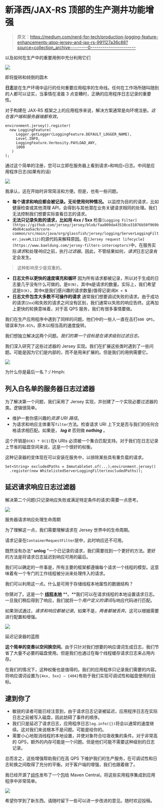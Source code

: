 # 新泽西/JAX-RS 顶部的生产测井功能增强

> 原文：<https://medium.com/nerd-for-tech/production-logging-feature-enhancements-atop-jersey-and-jax-rs-991127a36c88?source=collection_archive---------0----------------------->

以及如何在生产中的重要用例中充分利用它们

![](img/a6991ac065987ced78e8aaabc5ef04cc.png)

即将旋转和倾倒的圆木

**日志**是在生产环境中运行的任何重要应用程序的生命线。任何在工作场所随叫随到的人都可以证实，当事情在凌晨 3 点变糟时，正确的应用程序日志记录的重要性。

对于构建在 JAX-RS 框架之上的应用程序来说，解决方案通常是向环境注册。*这在客户端和服务器端都有效。*

```
environment.jersey().register(
  new LoggingFeature(
     Logger.getLogger(LoggingFeature.DEFAULT_LOGGER_NAME),
     Level.INFO,
     LoggingFeature.Verbosity.PAYLOAD_ANY, 
     1000
   )
);
```

通过这个简单的注册，您可以立即在服务器上看到请求`>`和响应`<`日志。中间是应用程序日志(如果有的话)

![](img/4b4ff44f1748c7b28de44d9f973d53e9.png)

我承认，这在开始时非常简洁和方便。但是，也有一些问题。

*   **每个请求和响应都会被记录。无论使用何种情况。**
    以监控为目的的请求，比如健康检查或其他清理 API，会得到与其他潜在业务关键请求相同的处理。我们无法控制我们想要实际查看日志的请求。
*   **无法只记录失败的请求，比如用 4xx / 5xx**
    检查`[Logging Filter](https://github.com/jersey/jersey/blob/faa809da43538ce31076b50f969b4bd64caa5ac9/core-common/src/main/java/org/glassfish/jersey/logging/ServerLoggingFilter.java#L112)`的源代码来解释原因。在`[Jersey request lifecycle](https://www.baeldung.com/jersey-filters-interceptors)`中，在服务实际*请求*和处理*响应*之前，执行*过滤器*。因此，不管结果如何，*请求*日志记录肯定会发生。

> 这种影响至少是双重的。

*   **日志文件以更快的速度填充和循环**
    因为所有请求都被记录，所以对于生成的日志量几乎没有什么可做的。是`O(N)`，其中`N`是请求的数量。实际上，我们希望这是`O(K)`，其中`K`是我们感兴趣的请求数量(值得记录)和`K < N`
*   **日志文件包含大多数不可操作的请求**
    通常我们想要调试失败的请求。由于成功的请求(`2xx`)和失败的请求之间没有区别，我们通常以失败的响应告终。这再加上更快的轮换意味着，对于高 QPS 服务，我们有很多事情要做。

我们在生产应用程序中遇到了同样的问题。他们中的一些人一直在击打`600 QPS`，错误率为`0.01%`，原木以相当高的速度旋转。

我们想独立解决这两个问题。*我们的第一个目标是在请求级别过滤日志。*

我们深入研究了这些过滤器的 Jersey 实现。我们在扩展这些类时遇到了一些问题。可能是因为它们是内部的，而不是用来扩展的。但是我们的用例需要它。

![](img/61431075f1f053b2b743a9b7482e7df8.png)

为什么你是最后一名？:/ Hmph:

## **列入白名单的服务器日志过滤器**

为了解决第一个问题，我们采用了 Jersey 实现，并创建了一个实现必要过滤器的类。逻辑很简单。

*   维护一套你感兴趣的*资源 URI 路径*。
*   为请求和响应主体重写`filter`方法。检查请求 URI 上下文是否与我们的任何合格请求相匹配。如果是， ***log it*** 否则做 ***nothing*** 。

这个开销是`O(K) * O(1)`在`K` URIs 必须被一个集合匹配支持。对于我们在日志记录上节省的磁盘空间来说，这是一个很好的权衡。

这种记录器的变体现在可以安装在服务中，以排除某些具有重负载的请求。

```
Set<String> excludedPaths = ImmutableSet.of(...);environment.jersey()
  .register(new WhitelistedServerLoggingFilter(excludedPaths));
```

## 延迟请求响应日志过滤器

解决第二个问题(只记录响应失败或满足特定条件的请求)需要一点思考。

![](img/70e5a725efbf432067e03761fa28476f.png)

服务器请求响应处理生命周期

为了理解这一点，我们需要理解请求在 Jersey 世界中的生命周期。

请求记录在`ContainerRequestFilter`层中，此时响应还不可用。

既然没有办法“ **unlog** ”一个已记录的请求，我们需要找到一个更好的方法。更好的方法是将请求日志延迟到响应可用的最后。

我们可以确定的一件事是，所有主要的框架都遵循每个请求一个线程的模型。这意味着有一个专门的工作线程被分派来处理传入的请求。

我们可以利用这一点。什么是可用于存储线程本地属性的数据结构？

你猜对了。这是一个 [**线程本地**](https://docs.oracle.com/javase/8/docs/api/java/lang/ThreadLocal.html) **。**我们可以在请求线程的本地设置请求日志。一旦我们稍后得到了响应，我们就将一个*用户定义的谓词*与响应代码进行匹配。

如果测试通过，*请求和响应都被记录*。如果不是，*两者都被丢弃*。这可以根据需要进行配置和增强。

![](img/197ef8baf74b2a212f9d8d4b409a7961.png)

延迟记录器的蓝图

**这个简单的变奏以空间换空间**。由于只针对我们想要的响应谓词生成日志，我们节省了大量不必要的磁盘使用。但是我们也通过在每个线程缓存请求日志来占用内存。

在我们的情况下，这种权衡也是值得的。我们的应用程序只记录我们需要的内容。将响应谓词设置为`{4xx, 5xx} — {404}`有助于我们实现可调试性和磁盘使用的目标。

## 逮到你了

*   敏锐的读者可能已经注意到，由于请求日志记录被延迟，应用程序日志在实际日志之前被写入磁盘，因此妨碍了事件的顺序。
*   我们只是延迟了请求日志，应用程序日志`log.info({})`将会以通常的速度继续。这对我们来说根本不是问题。可能是给你的。
*   需要小心地取消线程的本地设置，并使对象符合垃圾收集的条件。对于非常高的 QPS，额外的内存可能是一个问题。但是他们可能不需要这种级别的日志记录。

总而言之，这些增强帮助我们在高 QPS 下维护我们的生产服务，在可调试性和日志轮换之间取得了充分的平衡。对于客户端的增强，我们也跟着做了。

我已经开源了[组件](https://github.com/isopropylcyanide/jersey-log-utils)发布了一个[包](https://mvnrepository.com/artifact/com.github.isopropylcyanide/jersey-log-utils)给 Maven Central。将这些实用程序集成到应用程序中非常简单。

![](img/90d73032fdd58c6d345d1b0736a9dd81.png)

希望你学到了新东西。请随时留下一些可以进一步改进的意见。随时欢迎投稿。